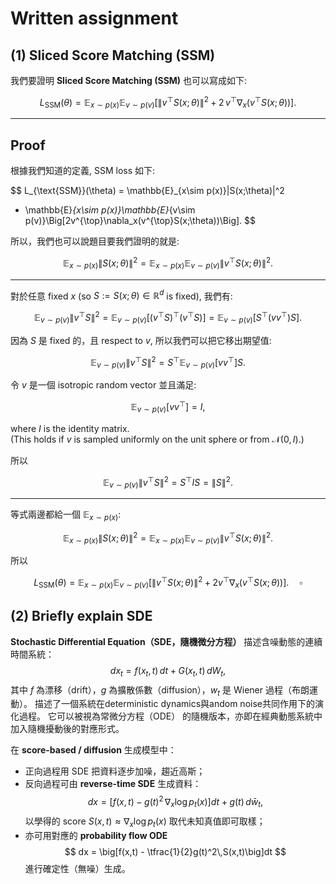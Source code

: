# Written assignment

## (1) Sliced Score Matching (SSM)

我們要證明 **Sliced Score Matching (SSM)** 也可以寫成如下:

$$
L_{\text{SSM}}(\theta)
= \mathbb{E}_{x\sim p(x)}\mathbb{E}_{v\sim p(v)}
\Big[\|v^{\top}S(x;\theta)\|^2 + 2\,v^{\top}\nabla_x(v^{\top}S(x;\theta))\Big].
$$

---

## Proof

根據我們知道的定義, SSM loss 如下:

$$
L_{\text{SSM}}(\theta)
= \mathbb{E}_{x\sim p(x)}\|S(x;\theta)\|^2
+ \mathbb{E}_{x\sim p(x)}\mathbb{E}_{v\sim p(v)}\Big[2v^{\top}\nabla_x(v^{\top}S(x;\theta))\Big].
$$

所以，我們也可以說題目要我們證明的就是:

$$
\mathbb{E}_{x\sim p(x)}\|S(x;\theta)\|^2
= \mathbb{E}_{x\sim p(x)}\mathbb{E}_{v\sim p(v)}\|v^{\top}S(x;\theta)\|^2.
$$

---

對於任意 fixed $x$ (so $S := S(x;\theta) \in \mathbb{R}^d$ is fixed), 我們有:

$$
\mathbb{E}_{v\sim p(v)}\|v^{\top}S\|^2
= \mathbb{E}_{v\sim p(v)}\big[(v^{\top}S)^{\top}(v^{\top}S)\big]
= \mathbb{E}_{v\sim p(v)}\big[S^{\top}(vv^{\top})S\big].
$$

因為 $S$ 是 fixed 的，且 respect to $v$, 所以我們可以把它移出期望值:

$$
\mathbb{E}_{v\sim p(v)}\|v^{\top}S\|^2
= S^{\top}\mathbb{E}_{v\sim p(v)}[vv^{\top}]S.
$$

令 $v$ 是一個 isotropic random vector 並且滿足:

$$
\mathbb{E}_{v\sim p(v)}[vv^{\top}] = I,
$$

where $I$ is the identity matrix.  
(This holds if $v$ is sampled uniformly on the unit sphere or from $\mathcal{N}(0,I)$.)

所以

$$
\mathbb{E}_{v\sim p(v)}\|v^{\top}S\|^2
= S^{\top}IS = \|S\|^2.
$$

---
等式兩邊都給一個 $\mathbb{E}_{x\sim p(x)}$:

$$
\mathbb{E}_{x\sim p(x)}\|S(x;\theta)\|^2
= \mathbb{E}_{x\sim p(x)}\mathbb{E}_{v\sim p(v)}\|v^{\top}S(x;\theta)\|^2.
$$

所以

$$
L_{\text{SSM}}(\theta)
= \mathbb{E}_{x\sim p(x)}\mathbb{E}_{v\sim p(v)}
\Big[\|v^{\top}S(x;\theta)\|^2 + 2v^{\top}\nabla_x(v^{\top}S(x;\theta))\Big]. \quad\square
$$

## (2) Briefly explain SDE

**Stochastic Differential Equation（SDE，隨機微分方程）** 描述含噪動態的連續時間系統：
$$
dx_t = f(x_t,t)\,dt + G(x_t,t)\,d W_t,
$$
其中 $f$ 為漂移（drift），$g$ 為擴散係數（diffusion），$w_t$ 是 Wiener 過程（布朗運動）。
描述了一個系統在deterministic dynamics與andom noise共同作用下的演化過程。
它可以被視為常微分方程（ODE） 的隨機版本，亦即在經典動態系統中加入隨機擾動後的對應形式。

在 **score-based / diffusion** 生成模型中：
- 正向過程用 SDE 把資料逐步加噪，趨近高斯；
- 反向過程可由 **reverse-time SDE** 生成資料：
  $$
  dx = \big[f(x,t) - g(t)^2\,\nabla_x \log p_t(x)\big]dt + g(t)\,d\bar{w}_t,
  $$
  以學得的 score $S(x,t)\approx\nabla_x\log p_t(x)$ 取代未知真值即可取樣；  
- 亦可用對應的 **probability flow ODE**
  $$
  dx = \big[f(x,t) - \tfrac{1}{2}g(t)^2\,S(x,t)\big]dt
  $$
  進行確定性（無噪）生成。
